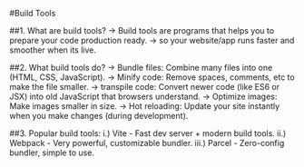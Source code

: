 #Build Tools

##1. What are build tools?
-> Build tools are programs that helps you to prepare your code production ready.
-> so your website/app runs faster and smoother when its live.

##2. What build tools do?
-> Bundle files: Combine many files into one (HTML, CSS, JavaScript).
-> Minify code: Remove spaces, comments, etc to make the file smaller.
-> transpile code: Convert newer code (like ES6 or JSX) into old JavaScript that browsers understand.
-> Optimize images: Make images smaller in size.
-> Hot reloading: Update your site instantly when you make changes (during development).

##3. Popular build tools:
    i.) Vite - Fast dev server + modern build tools.
    ii.) Webpack - Very powerful, customizable bundler.
    iii.) Parcel - Zero-config bundler, simple to use.